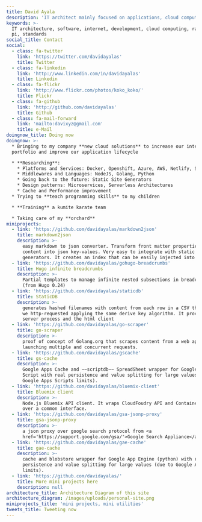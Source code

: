 ```yaml
---
title: David Ayala
description: 'IT architect mainly focused on applications, cloud computing and new solutions'
keywords: >-
  IT architecture, software, internet, development, cloud computing, raspberry
  pi, standards
social_title: Contact
social:
  - class: fa-twitter
    link: 'https://twitter.com/davidayalas'
    title: Twitter
  - class: fa-linkedin
    link: 'http://www.linkedin.com/in/davidayalas'
    title: Linkedin
  - class: fa-flickr
    link: 'http://www.flickr.com/photos/koko_koko/'
    title: Flickr
  - class: fa-github
    link: 'http://github.com/davidayalas'
    title: Github
  - class: fa-mail-forward
    link: 'mailto:davixyz@gmail.com'
    title: e-Mail
doingnow_title: Doing now
doingnow: >-
  * Bringing to my company **new cloud solutions** to increase our internal
  portfolio and improve our application lifecycle

  * **Researching**:
    * Platforms and Services: Docker, Openshift, Azure, AWS, Netlify, Search Engine as a Service
    * Middlewares and Languages: NodeJS, Golang, Python
    * Going back to the future: Static Site Generators
    * Design patterns: Microservices, Serverless Architectures
    * Cache and Performance improvement
  * Trying to **teach programming skills** to my children

  * **Training** a kumite karate team

  * Taking care of my **orchard**
miniprojects:
  - link: 'https://github.com/davidayalas/markdown2json'
    title: markdown2json
    description: >-
      easy markdown to json converter. Transform front matter properties and
      content into json key-values. Very easy to integrate with static sites
      generators. It creates an index that can be easily injected into algolia.
  - link: 'https://github.com/davidayalas/gohugo-breadcrumbs'
    title: Hugo infinite breadcrumbs
    description: >-
      Partial templates to manage infinite nested subsections in breadcrumbs
      (from Hugo 0.24)
  - link: 'https://github.com/davidayalas/staticdb'
    title: StaticDB
    description: >-
      generates hashed filenames with content from each row in a CSV that would
      we http-requested applying the same derive key algorithm. It provides the
      server process and the html client
  - link: 'https://github.com/davidayalas/go-scraper'
    title: go-scraper
    description: >-
      proof of concept of Golang.org that scrapes content from a web application
      launching multiple and concurrent requests.
  - link: 'https://github.com/davidayalas/gscache'
    title: gs-cache
    description: >-
      Google Apps Cache and ~~scriptdb~~ SpreadSheet wrapper for Google Apps
      Script with real persistence and value splitting for large values (due to
      Google Apps Scripts limits).
  - link: 'https://github.com/davidayalas/bluemix-client'
    title: Bluemix client
    description: >-
      Node.js Bluemix API client. It wraps CloudFoudry API and Containers API
      over a common interface.
  - link: 'https://github.com/davidayalas/gsa-jsonp-proxy'
    title: gsa-jsonp-proxy
    description: >-
      a json proxy over google search protocol from <a
      href='https://support.google.com/gsa/'>Google Search Appliance</a>
  - link: 'https://github.com/davidayalas/gae-cache'
    title: gae-cache
    description: >-
      cache and blobstore wrapper for Google App Engine (python) with real
      persistence and value splitting for large values (due to Google App Engine
      limits).
  - link: 'https://github.com/davidayalas/'
    title: More mini projects here
    description: null
architecture_title: Architecture Diagram of this site
architecture_diagram: /images/uploads/personal-site.png
miniprojects_title: 'mini projects, mini utilities'
tweets_title: Tweeting now
---
```















